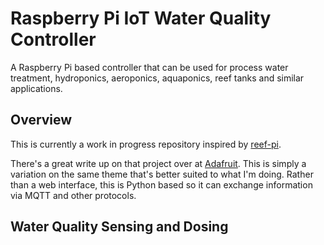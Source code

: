 # Raspberry Pi IoT Water Quality Controller
A Raspberry Pi based controller that can be used for process water treatment, hydroponics, aeroponics, aquaponics, reef tanks and similar applications.

## Overview
This is currently a work in progress repository inspired by [reef-pi](https://github.com/reef-pi/reef-pi). 

There's a great write up on that project over at [Adafruit](https://learn.adafruit.com/search?q=reef-pi). This is simply a variation on the same theme that's better suited to what I'm doing. Rather than a web interface, this is  Python based so it can exchange information via MQTT and other protocols.

## Water Quality Sensing and Dosing



